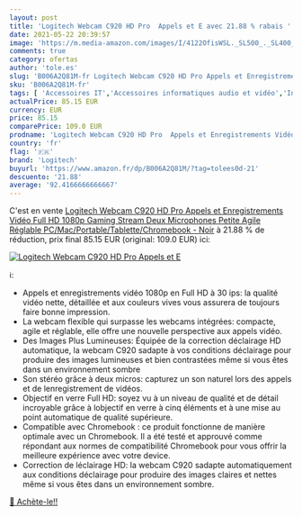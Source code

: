 ```yaml
---
layout: post
title: 'Logitech Webcam C920 HD Pro  Appels et E avec 21.88 % rabais '
date: 2021-05-22 20:39:57
image: 'https://m.media-amazon.com/images/I/4122OfisWSL._SL500_._SL400_.jpg'
comments: true
category: ofertas
author: 'tole.es'
slug: 'B006A2Q81M-fr Logitech Webcam C920 HD Pro Appels et Enregistrements...'
sku: 'B006A2Q81M-fr'
tags: [ 'Accessoires IT','Accessoires informatiques audio et vidéo','Informatique','Webcams et equipement VoIP','logitech', ]
actualPrice: 85.15 EUR
currency: EUR
price: 85.15
comparePrice: 109.0 EUR
prodname: 'Logitech Webcam C920 HD Pro  Appels et Enregistrements Vidéo Full HD 1080p  Gaming Stream  Deux Microphones  Petite  Agile  Réglable  PC/Mac/Portable/Tablette/Chromebook - Noir'
country: 'fr'
flag: '🇫🇷'
brand: 'Logitech'
buyurl: 'https://www.amazon.fr/dp/B006A2Q81M/?tag=tolees0d-21'
descuento: '21.88'
average: '92.4166666666667'
---
```


C'est en vente [Logitech Webcam C920 HD Pro  Appels et Enregistrements Vidéo Full HD 1080p  Gaming Stream  Deux Microphones  Petite  Agile  Réglable  PC/Mac/Portable/Tablette/Chromebook - Noir](https://www.amazon.fr/dp/B006A2Q81M/?tag=tolees0d-21)  à  21.88 % de réduction, prix final  85.15 EUR (original: 109.0 EUR) ici:

[![Logitech Webcam C920 HD Pro  Appels et E](https://m.media-amazon.com/images/I/4122OfisWSL._SL500_._SL400_.jpg)](https://www.amazon.fr/dp/B006A2Q81M/?tag=tolees0d-21)

ℹ️:

- Appels et enregistrements vidéo 1080p en Full HD à 30 ips: la qualité vidéo nette, détaillée et aux couleurs vives vous assurera de toujours faire bonne impression.
- La webcam flexible qui surpasse les webcams intégrées: compacte, agile et réglable, elle offre une nouvelle perspective aux appels vidéo.
- Des Images Plus Lumineuses: Équipée de la correction déclairage HD automatique, la webcam C920 sadapte à vos conditions déclairage pour produire des images lumineuses et bien contrastées même si vous êtes dans un environnement sombre
- Son stéréo grâce à deux micros: capturez un son naturel lors des appels et de lenregistrement de vidéos.
- Objectif en verre Full HD: soyez vu à un niveau de qualité et de détail incroyable grâce à lobjectif en verre à cinq éléments et à une mise au point automatique de qualité supérieure.
- Compatible avec Chromebook : ce produit fonctionne de manière optimale avec un Chromebook. Il a été testé et approuvé comme répondant aux normes de compatibilité Chromebook pour vous offrir la meilleure expérience avec votre device.
- Correction de léclairage HD: la webcam C920 sadapte automatiquement aux conditions déclairage pour produire des images claires et nettes même si vous êtes dans un environnement sombre.

[🛒 Achète-le!!](https://www.amazon.fr/dp/B006A2Q81M/?tag=tolees0d-21)
